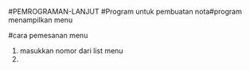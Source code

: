 #PEMROGRAMAN-LANJUT
#Program untuk pembuatan nota#program menampilkan menu
 
#cara pemesanan menu 
1. masukkan nomor dari list menu 
2. 